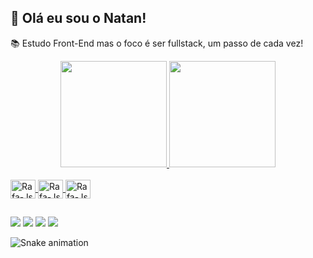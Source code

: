 ## 👋 Olá eu sou o Natan!

📚 Estudo Front-End mas o foco é ser fullstack, um passo de cada vez!

<div align="center">
  <a href="https://github.com/necx7023">
  <img height="170em" src="https://github-readme-stats.vercel.app/api?username=necx7023&show_icons=true&theme=codeSTACKr&include_all_commits=true&count_private=true"/>
  <img height="170em" src="https://github-readme-stats.vercel.app/api/top-langs/?username=necx7023&layout=compact&langs_count=7&theme=codeSTACKr"/>
    </div>

<div style="display: inline_block"><br>
  <img align="center" alt="Rafa-Js" height="30" width="40" img src="https://cdn.jsdelivr.net/gh/devicons/devicon/icons/html5/html5-original.svg">
  <img align="center" alt="Rafa-Js" height="30" width="40" img src="https://cdn.jsdelivr.net/gh/devicons/devicon/icons/css3/css3-original.svg">
  <img align="center" alt="Rafa-Js" height="30" width="40" img src="https://cdn.jsdelivr.net/gh/devicons/devicon/icons/javascript/javascript-original.svg">


</div>

##
<div>

  <a href="https://instagram.com/necx7023" target="_blank"><img src="https://img.shields.io/badge/-Instagram-%23E4405F?style=for-the-badge&logo=instagram&logoColor=white" target="_blank"></a>
 <a href="http://discordapp.com/users/necx#3884" target="_blank"><img src="https://img.shields.io/badge/Discord-7289DA?style=for-the-badge&logo=discord&logoColor=white" target="_blank"></a> 
  <a href = "mailto:natanaelelias100@gmail.com"><img src="https://img.shields.io/badge/-Gmail-%23333?style=for-the-badge&logo=gmail&logoColor=white" target="_blank"></a>
  <a href="https://www.linkedin.com/in/necx7023/" target="_blank"><img src="https://img.shields.io/badge/-LinkedIn-%230077B5?style=for-the-badge&logo=linkedin&logoColor=white" target="_blank"></a> 
 
  ![Snake animation](https://github.com/necx7023/necx7023/blob/output/github-contribution-grid-snake.svg)
</div>

